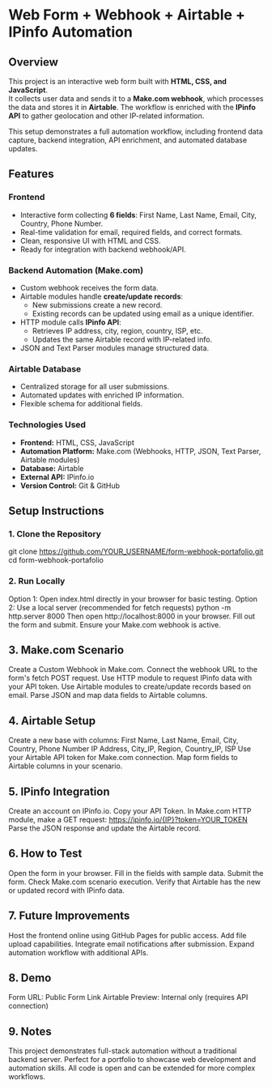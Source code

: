 # Web Form + Webhook + Airtable + IPinfo Automation

## Overview
This project is an interactive web form built with **HTML, CSS, and JavaScript**.  
It collects user data and sends it to a **Make.com webhook**, which processes the data and stores it in **Airtable**. The workflow is enriched with the **IPinfo API** to gather geolocation and other IP-related information.

This setup demonstrates a full automation workflow, including frontend data capture, backend integration, API enrichment, and automated database updates.

## Features

### Frontend
- Interactive form collecting **6 fields**: First Name, Last Name, Email, City, Country, Phone Number.
- Real-time validation for email, required fields, and correct formats.
- Clean, responsive UI with HTML and CSS.
- Ready for integration with backend webhook/API.

### Backend Automation (Make.com)
- Custom webhook receives the form data.
- Airtable modules handle **create/update records**:
  - New submissions create a new record.
  - Existing records can be updated using email as a unique identifier.
- HTTP module calls **IPinfo API**:
  - Retrieves IP address, city, region, country, ISP, etc.
  - Updates the same Airtable record with IP-related info.
- JSON and Text Parser modules manage structured data.

### Airtable Database
- Centralized storage for all user submissions.
- Automated updates with enriched IP information.
- Flexible schema for additional fields.

### Technologies Used
- **Frontend:** HTML, CSS, JavaScript
- **Automation Platform:** Make.com (Webhooks, HTTP, JSON, Text Parser, Airtable modules)
- **Database:** Airtable
- **External API:** IPinfo.io
- **Version Control:** Git & GitHub

## Setup Instructions

### 1. Clone the Repository
git clone https://github.com/YOUR_USERNAME/form-webhook-portafolio.git
cd form-webhook-portafolio
### 2. Run Locally
Option 1: Open index.html directly in your browser for basic testing.
Option 2: Use a local server (recommended for fetch requests)
python -m http.server 8000
Then open http://localhost:8000 in your browser.
Fill out the form and submit. Ensure your Make.com webhook is active.

## 3. Make.com Scenario
Create a Custom Webhook in Make.com.
Connect the webhook URL to the form's fetch POST request.
Use HTTP module to request IPinfo data with your API token.
Use Airtable modules to create/update records based on email.
Parse JSON and map data fields to Airtable columns.

## 4. Airtable Setup
Create a new base with columns:
First Name, Last Name, Email, City, Country, Phone Number
IP Address, City_IP, Region, Country_IP, ISP
Use your Airtable API token for Make.com connection.
Map form fields to Airtable columns in your scenario.

## 5. IPinfo Integration
Create an account on IPinfo.io.
Copy your API Token.
In Make.com HTTP module, make a GET request:
https://ipinfo.io/{IP}?token=YOUR_TOKEN
Parse the JSON response and update the Airtable record.

## 6. How to Test
Open the form in your browser.
Fill in the fields with sample data.
Submit the form.
Check Make.com scenario execution.
Verify that Airtable has the new or updated record with IPinfo data.

## 7. Future Improvements
Host the frontend online using GitHub Pages for public access.
Add file upload capabilities.
Integrate email notifications after submission.
Expand automation workflow with additional APIs.

## 8. Demo
Form URL: Public Form Link
Airtable Preview: Internal only (requires API connection)

## 9. Notes
This project demonstrates full-stack automation without a traditional backend server.
Perfect for a portfolio to showcase web development and automation skills.
All code is open and can be extended for more complex workflows.



